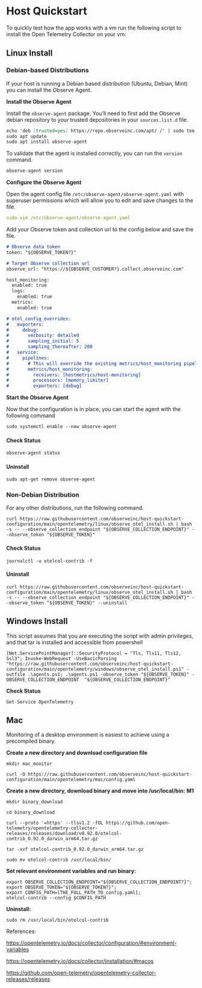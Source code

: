# Host Quickstart
To quickly test how the app works with a vm run the following script to install the Open Telemetry Collector on your vm:

## Linux Install

### Debian-based Distributions
If your host is running a Debian based distribution (Ubuntu, Debian, Mint) you can install the Observe Agent. 

**Install the Observe Agent**

Install the `observe-agent` package. You’ll need to first add the Observe debian repository to your trusted depositories in your `sources.list.d` file.

```markdown
echo 'deb [trusted=yes] https://repo.observeinc.com/apt/ /' | sudo tee /etc/apt/sources.list.d/observeinc.list
sudo apt update
sudo apt install observe-agent
```

To validate that the agent is installed correctly, you can run the `version` command. 

```markdown
observe-agent version
```

**Configure the Observe Agent**

Open the agent config file `/etc/observe-agent/observe-agent.yaml` with superuser permissions which will allow you to edit and save changes to the file.

```yaml
sudo vim /etc/observe-agent/observe-agent.yaml
```

Add your Observe token and collection url to the config below and save the file. 

```markdown
# Observe data token
token: "${OBSERVE_TOKEN?}"

# Target Observe collection url
observe_url: "https://${OBSERVE_CUSTOMER?}.collect.observeinc.com"

host_monitoring:
  enabled: true
  logs: 
    enabled: true
  metrics:
    enabled: true

# otel_config_overrides:
#   exporters:
#     debug:
#       verbosity: detailed
#       sampling_initial: 5
#       sampling_thereafter: 200
#   service:
#     pipelines:
#       # This will override the existing metrics/host_monitoring pipeline and output to stdout debug instead
#       metrics/host_monitoring:
#         receivers: [hostmetrics/host-monitoring]
#         processors: [memory_limiter]
#         exporters: [debug]
```

**Start the Observe Agent**

Now that the configuration is in place, you can start the agent with the following command

```markdown
sudo systemctl enable --now observe-agent
```

#### Check Status
```markdown
observe-agent status
```

#### Uninstall
```markdown
sudo apt-get remove observe-agent
```

### Non-Debian Distribution
For any other distributions, run the following command.

```
curl https://raw.githubusercontent.com/observeinc/host-quickstart-configuration/main/opentelemetry/linux/observe_otel_install.sh | bash -s -- --observe_collection_endpoint "${OBSERVE_COLLECTION_ENDPOINT}" --observe_token "${OBSERVE_TOKEN}"
```

#### Check Status
```
journalctl -u otelcol-contrib -f
```

#### Uninstall
```
curl https://raw.githubusercontent.com/observeinc/host-quickstart-configuration/main/opentelemetry/linux/observe_otel_install.sh | bash -s -- --observe_collection_endpoint "${OBSERVE_COLLECTION_ENDPOINT}" --observe_token "${OBSERVE_TOKEN}" --uninstall
```

## Windows Install
This script assumes that you are executing the script with admin privileges, and that tar is installed and accessible from powershell

```
[Net.ServicePointManager]::SecurityProtocol = "Tls, Tls11, Tls12, Ssl3"; Invoke-WebRequest -UseBasicParsing "https://raw.githubusercontent.com/observeinc/host-quickstart-configuration/main/opentelemetry/windows/observe_otel_install.ps1" -outfile .\agents.ps1; .\agents.ps1 -observe_token "${OBSERVE_TOKEN}" -OBSERVE_COLLECTION_ENDPOINT  "${OBSERVE_COLLECTION_ENDPOINT}"

```

**Check Status**
```
Get-Service OpenTelemetry
```

## Mac

Monitoring of a desktop environment is easiest to achieve using a precompiled binary.

**Create a new directory and download configuration file**
```
mkdir mac_monitor

curl -O https://raw.githubusercontent.com/observeinc/host-quickstart-configuration/main/opentelemetry/mac/config.yaml
```

**Create a new directory, download binary and move into /usr/local/bin:**
**M1**
```
mkdir binary_download

cd binary_download

curl --proto '=https' --tlsv1.2 -fOL https://github.com/open-telemetry/opentelemetry-collector-releases/releases/download/v0.92.0/otelcol-contrib_0.92.0_darwin_arm64.tar.gz

tar -xvf otelcol-contrib_0.92.0_darwin_arm64.tar.gz

sudo mv otelcol-contrib /usr/local/bin/

```

**Set relevant environment variables and run binary:**

```
export OBSERVE_COLLECTION_ENDPOINT="${OBSERVE_COLLECTION_ENDPOINT?}"; 
export OBSERVE_TOKEN="${OBSERVE_TOKEN?}"; 
export CONFIG_PATH=[THE_FULL_PATH_TO_config.yaml]; 
otelcol-contrib --config $CONFIG_PATH
```

**Uninstall:**

```
sudo rm /usr/local/bin/otelcol-contrib
```

References:

https://opentelemetry.io/docs/collector/configuration/#environment-variables

https://opentelemetry.io/docs/collector/installation/#macos

https://github.com/open-telemetry/opentelemetry-collector-releases/releases
